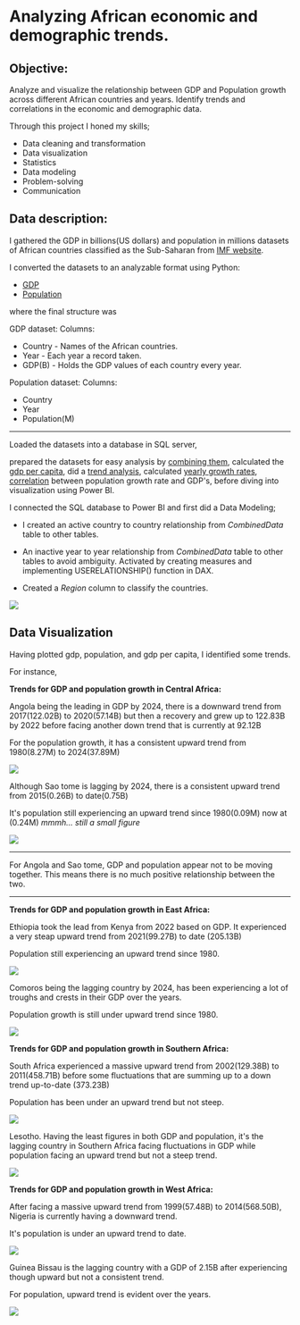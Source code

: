 # Analyzing African economic and demographic trends.

## Objective: 
Analyze and visualize the relationship between GDP and Population growth across different African countries and years. Identify trends and correlations in the economic and demographic data. 

Through this project I honed my skills;
- Data cleaning and transformation
- Data visualization
- Statistics
- Data modeling
- Problem-solving
- Communication

## Data description:
I gathered the GDP in billions(US dollars) and population in millions datasets of African countries classified as the Sub-Saharan from [IMF website](https://www.imf.org/en/Publications/WEO/weo-database/2024/April).

I converted the datasets to an analyzable format using Python:
- [GDP](Files/convert_GDP.ipynb)
- [Population](Files/convert_pop.ipynb)

where the final structure was 

GDP dataset:
Columns: 
- Country - Names of the African countries.
- Year - Each year a record taken.
- GDP(B) - Holds the GDP values of each country every year.

Population dataset:
Columns:
- Country
- Year
- Population(M)
  
---------------

Loaded the datasets into a database in SQL server,

prepared the datasets for easy analysis by [combining them](Files/CREATE_VIEW.sql), calculated the [gdp per capita](Files/GDP_per_Capita.sql), did a [trend analysis](Files/Trend_analysis.sql), calculated [yearly growth rates](Files/Yearly_Growth_Rate.sql), [correlation](Files/Correlation_analysis.sql) between population growth rate and GDP's, before diving into visualization using Power BI.

I connected the SQL database to Power BI and first did a Data Modeling;
- I created an active country to country relationship from *CombinedData* table to other tables.
  
- An inactive year to year relationship from *CombinedData* table to other tables to avoid ambiguity. Activated by creating measures and implementing USERELATIONSHIP() function in DAX.
  
- Created a *Region* column to classify the countries.

![](Files/modeling.gif)

## Data Visualization

Having plotted gdp, population, and gdp per capita, I identified some trends.

For instance,

**Trends for GDP and population growth in Central Africa:**

Angola being the leading in GDP by 2024, there is a downward trend from 2017(122.02B) to 2020(57.14B) but then a recovery and grew up to 122.83B by 2022 before facing another down trend that is currently at 92.12B 

For the population growth, it has a consistent upward trend from 1980(8.27M) to 2024(37.89M)

![](Files/ne.gif)

Although Sao tome is lagging by 2024, there is a consistent upward trend from 2015(0.26B) to date(0.75B)

It's population still experiencing an upward trend since 1980(0.09M) now at (0.24M) _mmmh... still a small figure_ 

![](Files/sao.gif)

-------

For Angola and Sao tome, GDP and population appear not to be moving together. This means there is no much positive relationship between the two.

-------

**Trends for GDP and population growth in East Africa:**

Ethiopia took the lead from Kenya from 2022 based on GDP. It experienced a very steap upward trend from 2021(99.27B) to date (205.13B)

Population still experiencing an upward trend since 1980.

![](Files/Ethiopia.png)

Comoros being the lagging country by 2024, has been experiencing a lot of troughs and crests in their GDP over the years. 

Population growth is still under upward trend since 1980.

![](Files/Comoros.png)

**Trends for GDP and population growth in Southern Africa:**

South Africa experienced a massive upward trend from 2002(129.38B) to 2011(458.71B) before some fluctuations that are summing up to a down trend up-to-date (373.23B)

Population has been under an upward trend but not steep.

![](Files/SA.png)


Lesotho. Having the least figures in both GDP and population, it's the lagging country in Southern Africa facing fluctuations in GDP while population facing an upward trend but not a steep trend.

![](Files/Lesotho.png)

**Trends for GDP and population growth in West Africa:**

After facing a massive upward trend from 1999(57.48B) to 2014(568.50B), Nigeria is currently having a downward trend.

It's population is under an upward trend to date. 

![](Files/Nigeria.png)

Guinea Bissau is the lagging country with a GDP of 2.15B after experiencing though upward but not a consistent trend.

For population, upward trend is evident over the years.

![](Files/Guinea-Bissau.png)
